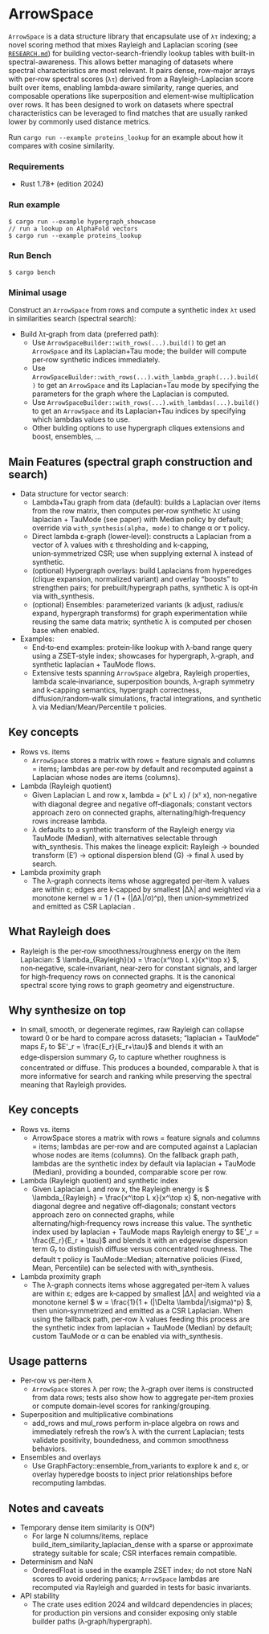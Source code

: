 # ArrowSpace

`ArrowSpace` is a data structure library that encapsulate use of `λτ` indexing; a novel scoring method that mixes Rayleigh and Laplacian scoring (see [`RESEARCH.md`](./RESEARCH.md)) for building vector-search-friendly lookup tables with built-in spectral-awareness. This allows better managing of datasets where spectral characteristics are most relevant. It pairs dense, row‑major arrays with per‑row spectral scores (`λτ`) derived from a Rayleigh-Laplacian score built over items, enabling lambda‑aware similarity, range queries, and composable operations like superposition and element‑wise multiplication over rows. It has been designed to work on datasets where spectral characteristics can be leveraged to find matches that are usually ranked lower by commonly used distance metrics.

Run `cargo run --example proteins_lookup` for an example about how it compares with cosine similarity.

### Requirements

- Rust 1.78+ (edition 2024)

### Run example
```
$ cargo run --example hypergraph_showcase
// run a lookup on AlphaFold vectors
$ cargo run --example proteins_lookup
```

### Run Bench
```
$ cargo bench
```

### Minimal usage

Construct an `ArrowSpace` from rows and compute a synthetic index `λτ` used in similarities search (spectral search):

- Build λτ‑graph from data (preferred path):
    - Use `ArrowSpaceBuilder::with_rows(...).build()` to get an `ArrowSpace` and its Laplacian+Tau mode; the builder will compute per‑row synthetic indices immediately.
    - Use `ArrowSpaceBuilder::with_rows(...).with_lambda_graph(...).build()` to get an `ArrowSpace` and its Laplacian+Tau mode by specifying the parameters for the graph where the Laplacian is computed.
    - Use `ArrowSpaceBuilder::with_rows(...).with_lambdas(...).build()` to get an `ArrowSpace` and its Laplacian+Tau indices by specifying which lambdas values to use.
    - Other bulding options to use hypergraph cliques extensions and boost, ensembles, ...


## Main Features (spectral graph construction and search)

- Data structure for vector search:
    - Lambda+Tau graph from data (default): builds a Laplacian over items from the row matrix, then computes per‑row synthetic λτ using laplacian + TauMode (see paper) with Median policy by default; override via `with_synthesis(alpha, mode)` to change α or τ policy.
    - Direct lambda ε‑graph (lower‑level): constructs a Laplacian from a vector of λ values with ε thresholding and k‑capping, union‑symmetrized CSR; use when supplying external λ instead of synthetic.
    - (optional) Hypergraph overlays: build Laplacians from hyperedges (clique expansion, normalized variant) and overlay “boosts” to strengthen pairs; for prebuilt/hypergraph paths, synthetic λ is opt‑in via with_synthesis.
    - (optional) Ensembles: parameterized variants (k adjust, radius/ε expand, hypergraph transforms) for graph experimentation while reusing the same data matrix; synthetic λ is computed per chosen base when enabled.
- Examples:
    - End‑to‑end examples: protein‑like lookup with λ‑band range query using a ZSET‑style index; showcases for hypergraph, λ‑graph, and synthetic laplacian + TauMode flows.
    - Extensive tests spanning `ArrowSpace` algebra, Rayleigh properties, lambda scale‑invariance, superposition bounds, λ‑graph symmetry and k‑capping semantics, hypergraph correctness, diffusion/random‑walk simulations, fractal integrations, and synthetic λ via Median/Mean/Percentile τ policies.

## Key concepts

- Rows vs. items
    - `ArrowSpace` stores a matrix with rows = feature signals and columns = items; lambdas are per‑row by default and recomputed against a Laplacian whose nodes are items (columns).
- Lambda (Rayleigh quotient)
    - Given Laplacian L and row x, lambda = (xᵀ L x) / (xᵀ x), non‑negative with diagonal degree and negative off‑diagonals; constant vectors approach zero on connected graphs, alternating/high‑frequency rows increase lambda.
    - λ defaults to a synthetic transform of the Rayleigh energy via TauMode (Median), with alternatives selectable through with_synthesis. This makes the lineage explicit: Rayleigh → bounded transform (E′) → optional dispersion blend (G) → final λ used by search.
- Lambda proximity graph
    - The λ‑graph connects items whose aggregated per‑item λ values are within ε; edges are k‑capped by smallest |Δλ| and weighted via a monotone kernel w = 1 / (1 + (|Δλ|/σ)^p), then union‑symmetrized and emitted as CSR Laplacian .

## What Rayleigh does

- Rayleigh is the per‑row smoothness/roughness energy on the item Laplacian: \$ \lambda_{Rayleigh}(x) = \frac{x^\top L x}{x^\top x} \$, non‑negative, scale‑invariant, near‑zero for constant signals, and larger for high‑frequency rows on connected graphs. It is the canonical spectral score tying rows to graph geometry and eigenstructure.


## Why synthesize on top

- In small, smooth, or degenerate regimes, raw Rayleigh can collapse toward 0 or be hard to compare across datasets; “laplacian + TauMode” maps $E_r$ to $E'_r = \frac{E_r}{E_r+\tau}$ and blends it with an edge‑dispersion summary $G_r$ to capture whether roughness is concentrated or diffuse. This produces a bounded, comparable λ that is more informative for search and ranking while preserving the spectral meaning that Rayleigh provides.

## Key concepts

- Rows vs. items
    - ArrowSpace stores a matrix with rows = feature signals and columns = items; lambdas are per‑row and are computed against a Laplacian whose nodes are items (columns). On the fallback graph path, lambdas are the synthetic index by default via laplacian + TauMode (Median), providing a bounded, comparable score per row.
- Lambda (Rayleigh quotient) and synthetic index
    - Given Laplacian L and row x, the Rayleigh energy is \$ \lambda_{Rayleigh} = \frac{x^\top L x}{x^\top x} \$, non‑negative with diagonal degree and negative off‑diagonals; constant vectors approach zero on connected graphs, while alternating/high‑frequency rows increase this value. The synthetic index used by laplacian + TauMode maps Rayleigh energy to $E'_r = \frac{E_r}{E_r + \tau}$ and blends it with an edgewise dispersion term $G_r$ to distinguish diffuse versus concentrated roughness. The default τ policy is TauMode::Median; alternative policies (Fixed, Mean, Percentile) can be selected with with_synthesis.
- Lambda proximity graph
    - The λ‑graph connects items whose aggregated per‑item λ values are within ε; edges are k‑capped by smallest $|\Delta \lambda|$ and weighted via a monotone kernel \$ w = \frac{1}{1 + (|\Delta \lambda|/\sigma)^p} \$, then union‑symmetrized and emitted as a CSR Laplacian. When using the fallback path, per‑row λ values feeding this process are the synthetic index from laplacian + TauMode (Median) by default; custom TauMode or α can be enabled via with_synthesis.

## Usage patterns

- Per‑row vs per‑item λ
    - `ArrowSpace` stores λ per row; the λ‑graph over items is constructed from data rows; tests also show how to aggregate per‑item proxies or compute domain‑level scores for ranking/grouping.
- Superposition and multiplicative combinations
    - add_rows and mul_rows perform in‑place algebra on rows and immediately refresh the row’s λ with the current Laplacian; tests validate positivity, boundedness, and common smoothness behaviors.
- Ensembles and overlays
    - Use GraphFactory::ensemble_from_variants to explore k and ε, or overlay hyperedge boosts to inject prior relationships before recomputing lambdas.


## Notes and caveats

- Temporary dense item similarity is O(N²)
    - For large N columns/items, replace build_item_similarity_laplacian_dense with a sparse or approximate strategy suitable for scale; CSR interfaces remain compatible.
- Determinism and NaN
    - OrderedFloat is used in the example ZSET index; do not store NaN scores to avoid ordering panics; `ArrowSpace` lambdas are recomputed via Rayleigh and guarded in tests for basic invariants.
- API stability
    - The crate uses edition 2024 and wildcard dependencies in places; for production pin versions and consider exposing only stable builder paths (λ‑graph/hypergraph).